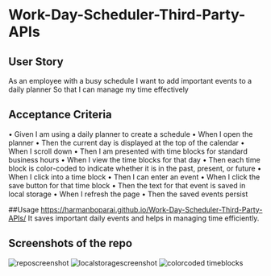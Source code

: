 # Work-Day-Scheduler-Third-Party-APIs

## User Story
As an employee with a busy schedule
I want to add important events to a daily planner
So that I can manage my time effectively

## Acceptance Criteria
•	Given I am using a daily planner to create a schedule
•	When I open the planner
•	Then the current day is displayed at the top of the calendar
•	When I scroll down
•	Then I am presented with time blocks for standard business hours
•	When I view the time blocks for that day
•	Then each time block is color-coded to indicate whether it is in the past, present, or future
•	When I click into a time block
•	Then I can enter an event
•	When I click the save button for that time block
•	Then the text for that event is saved in local storage
•	When I refresh the page
•	Then the saved events persist

##Usage
https://harmanboparai.github.io/Work-Day-Scheduler-Third-Party-APIs/
It saves important daily events and helps in managing time efficiently.

## Screenshots of the repo
![reposcreenshot](https://user-images.githubusercontent.com/112586779/192075611-232f2a73-4a67-40e3-8180-aecbaafcaa21.png)
![localstoragescreenshot](https://user-images.githubusercontent.com/112586779/192075618-8620b02e-ffbc-4190-85d1-fb126e58e011.png)
![colorcoded timeblocks](https://user-images.githubusercontent.com/112586779/192075620-7bdd4c5f-6546-4823-a1d9-d6a515858c4f.png)
